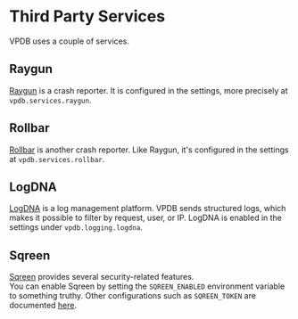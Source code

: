 # Third Party Services

VPDB uses a couple of services.

## Raygun

[Raygun](https://raygun.com/) is a crash reporter. It is configured in the 
settings, more precisely at `vpdb.services.raygun`.

## Rollbar

[Rollbar](https://rollbar.com) is another crash reporter. Like Raygun, it's configured in the
settings at `vpdb.services.rollbar`.

## LogDNA

[LogDNA](https://logdna.com/) is a log management platform. VPDB sends structured logs,
which makes it possible to filter by request, user, or IP. LogDNA is enabled in the settings
under `vpdb.logging.logdna`.

## Sqreen

[Sqreen](https://www.sqreen.io) provides several security-related features.  
You can enable Sqreen by setting the `SQREEN_ENABLED` environment variable to 
something truthy. Other configurations such as `SQREEN_TOKEN` are documented
[here](https://docs.sqreen.io/sqreen-for-nodejs/nodejs-agent-installation/).